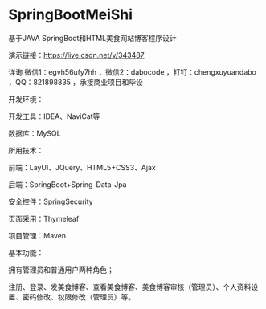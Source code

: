 # SpringBootMeiShi
基于JAVA SpringBoot和HTML美食网站博客程序设计

演示链接：https://live.csdn.net/v/343487

详询 微信1：egvh56ufy7hh ，微信2：dabocode ，钉钉：chengxuyuandabo ，QQ：821898835 ，承接商业项目和毕设

开发环境：

开发工具：IDEA、NaviCat等

数据库：MySQL

所用技术：

前端：LayUI、JQuery、HTML5+CSS3、Ajax

后端：SpringBoot+Spring-Data-Jpa

安全控件：SpringSecurity

页面采用：Thymeleaf

项目管理：Maven

基本功能：

拥有管理员和普通用户两种角色；

注册、登录、发美食博客、查看美食博客、美食博客审核（管理员）、个人资料设置、密码修改、权限修改（管理员）等。
